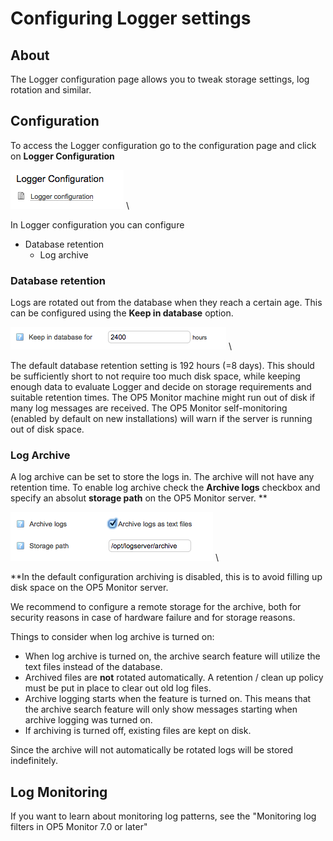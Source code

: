 # Configuring Logger settings

## About

The Logger configuration page allows you to tweak storage settings, log rotation and similar.

## Configuration

To access the Logger configuration go to the configuration page and click on **Logger Configuration**

![](images/16482382/16679128.png) \


In Logger configuration you can configure

- Database retention
  - Log archive

### Database retention

Logs are rotated out from the database when they reach a certain age.
This can be configured using the **Keep in database** option.

![](images/16482382/16679127.png) \


The default database retention setting is 192 hours (=8 days). This should be sufficiently short to not require too much disk space, while keeping enough data to evaluate Logger and decide on storage requirements and suitable retention times. The OP5 Monitor machine might run out of disk if many log messages are received. The OP5 Monitor self-monitoring (enabled by default on new installations) will warn if the server is running out of disk space.

### Log Archive

A log archive can be set to store the logs in. The archive will not have any retention time.
To enable log archive check the **Archive logs** checkbox and specify an absolut **storage path** on the OP5 Monitor server.
**

![](images/16482382/16679126.png) \


**In the default configuration archiving is disabled, this is to avoid filling up disk space on the OP5 Monitor server.

We recommend to configure a remote storage for the archive, both for security reasons in case of hardware failure and for storage reasons.

Things to consider when log archive is turned on:

- When log archive is turned on, the archive search feature will utilize the text files instead of the database.
- Archived files are **not** rotated automatically. A retention / clean up policy must be put in place to clear out old log files.
- Archive logging starts when the feature is turned on. This means that the archive search feature will only show messages starting when archive logging was turned on.
- If archiving is turned off, existing files are kept on disk.

Since the archive will not automatically be rotated logs will be stored indefinitely.

## Log Monitoring

If you want to learn about monitoring log patterns, see the "Monitoring log filters in OP5 Monitor 7.0 or later"
